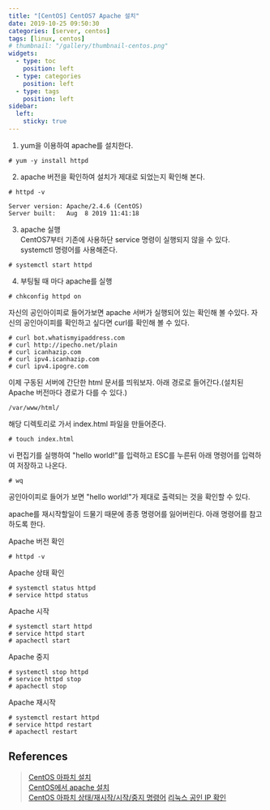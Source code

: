 ```yaml
---
title: "[CentOS] CentOS7 Apache 설치"
date: 2019-10-25 09:50:30
categories: [server, centos]
tags: [linux, centos]
# thumbnail: "/gallery/thumbnail-centos.png"
widgets:
  - type: toc
    position: left
  - type: categories
    position: left
  - type: tags
    position: left
sidebar:
  left:
    sticky: true
---
```


1. yum을 이용하여 apache를 설치한다.

```
# yum -y install httpd
```

<!-- more -->

2. apache 버전을 확인하여 설치가 제대로 되었는지 확인해 본다.  

```
# httpd -v

Server version: Apache/2.4.6 (CentOS)
Server built:   Aug  8 2019 11:41:18
```

3. apache 실행  
CentOS7부터 기존에 사용하단 service 명령이 실행되지 않을 수 있다. systemctl 명령어를 사용해준다.

```
# systemctl start httpd
```

4. 부팅될 때 마다 apache를 실행

```
# chkconfig httpd on
```

자신의 공인아이피로 들어가보면 apache 서버가 실행되어 있는 확인해 볼 수있다. 자신의 공인아이피를 확인하고 싶다면 curl를 확인해 볼 수 있다.

`# curl bot.whatismyipaddress.com`  
`# curl http://ipecho.net/plain`  
`# curl icanhazip.com`  
`# curl ipv4.icanhazip.com`  
`# curl ipv4.ipogre.com`

이제 구동된 서버에 간단한 html 문서를 띄워보자. 아래 경로로 들어간다.(설치된 Apache 버전마다 경로가 다를 수 있다.)

`/var/www/html/`

해당 디렉토리로 가서 index.html 파일을 만들어준다.

```
# touch index.html
```

vi 편집기를 실행하여 "hello world!"를 입력하고 ESC를 누른뒤 아래 명령어를 입력하여 저장하고 나온다.

```
# wq
```

공인아이피로 들어가 보면 "hello world!"가 제대로 출력되는 것을 확인할 수 있다. 

apache를 재시작할일이 드물기 때문에 종종 명령어를 잃어버린다. 아래 명령어를 참고하도록 한다.

Apache 버전 확인
```
# httpd -v
```

Apache 상태 확인
```
# systemctl status httpd
# service httpd status
```

Apache 시작
```
# systemctl start httpd
# service httpd start
# apachectl start
```

Apache 중지
```
# systemctl stop httpd
# service httpd stop
# apachectl stop
```

Apache 재시작
```
# systemctl restart httpd
# service httpd restart
# apachectl restart
```

## References
> [CentOS 아파치 설치](https://zetawiki.com/wiki/CentOS_아파치_설치)  
> [CentOS에서 apache 설치](https://toma0912.tistory.com/55)  
> [CentOS 아파치 상태/재시작/시작/중지 명령어](https://web-inf.tistory.com/16)
> [리눅스 공인 IP 확인](https://zetawiki.com/wiki/리눅스_공인_IP_확인)

